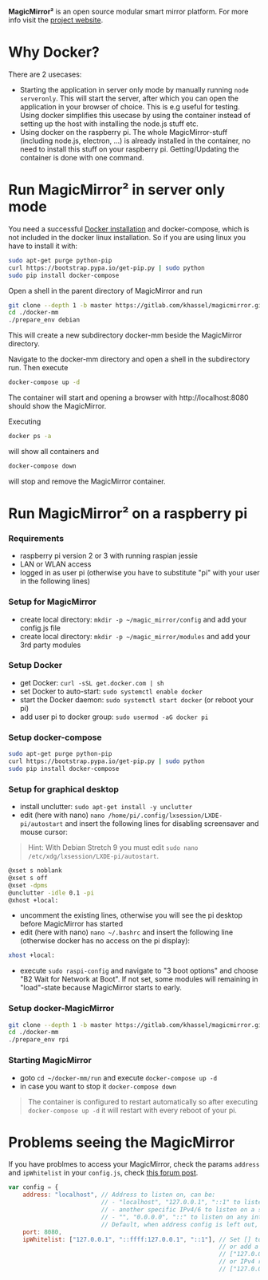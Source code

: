 **MagicMirror²** is an open source modular smart mirror platform. For more info visit the [project website](https://github.com/MichMich/MagicMirror).

# Why Docker?
There are 2 usecases:
- Starting the application in server only mode by manually running `node serveronly`. This will start the server, after which you can open the application in your browser of choice. This is e.g useful for testing. Using docker simplifies this usecase by using the container instead of setting up the host with installing the node.js stuff etc.
- Using docker on the raspberry pi. The whole MagicMirror-stuff (including node.js, electron, ...) is already installed in the container, no need to install this stuff on your raspberry pi. Getting/Updating the container is done with one command.

# Run MagicMirror² in server only mode
You need a successful [Docker installation](https://docs.docker.com/engine/installation/) and docker-compose, which is not included in the docker linux installation. So if you are using linux you have to install it with:
````bash
sudo apt-get purge python-pip
curl https://bootstrap.pypa.io/get-pip.py | sudo python
sudo pip install docker-compose
````

Open a shell in the parent directory of MagicMirror and run 
````bash
git clone --depth 1 -b master https://gitlab.com/khassel/magicmirror.git
cd ./docker-mm
./prepare_env debian
````
This will create a new subdirectory docker-mm beside the MagicMirror directory.

Navigate to the docker-mm directory and open a shell in the subdirectory run. Then execute

````bash
docker-compose up -d
````

The container will start and opening a browser with http://localhost:8080 should show the MagicMirror.

Executing
````bash
docker ps -a
````
will show all containers and 

````bash
docker-compose down
````

will stop and remove the MagicMirror container.

# Run MagicMirror² on a raspberry pi

### Requirements
- raspberry pi version 2 or 3 with running raspian jessie
- LAN or WLAN access
- logged in as user pi (otherwise you have to substitute "pi" with your user in the following lines)

### Setup for MagicMirror
- create local directory: `mkdir -p ~/magic_mirror/config` and add your config.js file
- create local directory: `mkdir -p ~/magic_mirror/modules` and add your 3rd party modules

### Setup Docker
- get Docker: `curl -sSL get.docker.com | sh`
- set Docker to auto-start: `sudo systemctl enable docker`
- start the Docker daemon: `sudo systemctl start docker` (or reboot your pi)
- add user pi to docker group: `sudo usermod -aG docker pi`

### Setup docker-compose
````bash
sudo apt-get purge python-pip
curl https://bootstrap.pypa.io/get-pip.py | sudo python
sudo pip install docker-compose
````

### Setup for graphical desktop
- install unclutter: `sudo apt-get install -y unclutter`
- edit (here with nano) `nano /home/pi/.config/lxsession/LXDE-pi/autostart` and insert the following lines for disabling screensaver and mouse cursor:
> Hint: With Debian Stretch 9 you must edit `sudo nano /etc/xdg/lxsession/LXDE-pi/autostart`.

````bash
@xset s noblank
@xset s off
@xset -dpms
@unclutter -idle 0.1 -pi
@xhost +local:
````
	
- uncomment the existing lines, otherwise you will see the pi desktop before MagicMirror has started
- edit (here with nano) ```nano ~/.bashrc``` and insert the following line (otherwise docker has no access on the pi display):
````bash
xhost +local:
````
- execute `sudo raspi-config` and navigate to "3 boot options" and choose "B2 Wait for Network at Boot". If not set, some modules will remaining in "load"-state because MagicMirror starts to early.

### Setup docker-MagicMirror
````bash
git clone --depth 1 -b master https://gitlab.com/khassel/magicmirror.git
cd ./docker-mm
./prepare_env rpi
````

### Starting MagicMirror
- goto `cd ~/docker-mm/run` and execute `docker-compose up -d`
- in case you want to stop it `docker-compose down`

> The container is configured to restart automatically so after executing `docker-compose up -d` it will restart with every reboot of your pi.

# Problems seeing the MagicMirror

If you have problmes to access your MagicMirror, check the params `address` and `ipWhitelist` in your 
`config.js`, check [this forum post](https://forum.magicmirror.builders/topic/1326/ipwhitelist-howto).

````javascript
var config = {
	address: "localhost", // Address to listen on, can be:
	                      // - "localhost", "127.0.0.1", "::1" to listen on loopback interface
	                      // - another specific IPv4/6 to listen on a specific interface
	                      // - "", "0.0.0.0", "::" to listen on any interface
	                      // Default, when address config is left out, is "localhost"
	port: 8080,
	ipWhitelist: ["127.0.0.1", "::ffff:127.0.0.1", "::1"], // Set [] to allow all IP addresses
	                                                       // or add a specific IPv4 of 192.168.1.5 :
	                                                       // ["127.0.0.1", "::ffff:127.0.0.1", "::1", "::ffff:192.168.1.5"],
	                                                       // or IPv4 range of 192.168.3.0 --> 192.168.3.15 use CIDR format :
	                                                       // ["127.0.0.1", "::ffff:127.0.0.1", "::1", "::ffff:192.168.3.0/28"],
````

